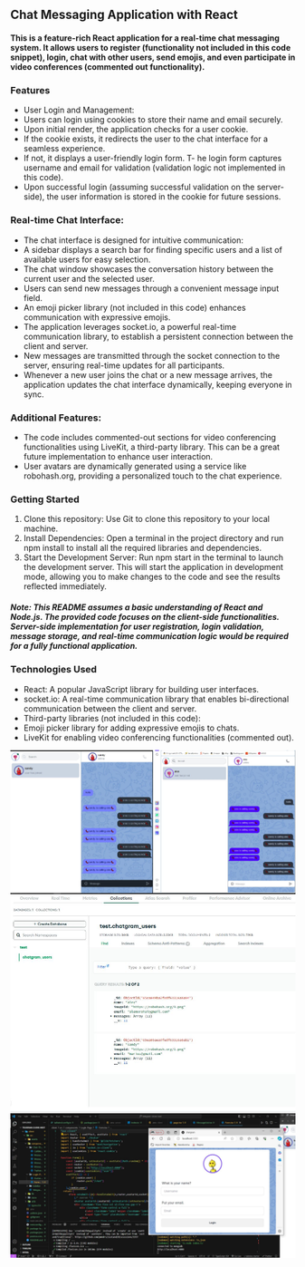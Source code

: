 ## Chat Messaging Application with React

#### This is a feature-rich React application for a real-time chat messaging system. It allows users to register (functionality not included in this code snippet), login, chat with other users, send emojis, and even participate in video conferences (commented out functionality).

### Features

- User Login and Management:
- Users can login using cookies to store their name and email securely.
- Upon initial render, the application checks for a user cookie.
- If the cookie exists, it redirects the user to the chat interface for a seamless experience.
- If not, it displays a user-friendly login form.
  T- he login form captures username and email for validation (validation logic not implemented in this code).
- Upon successful login (assuming successful validation on the server-side), the user information is stored in the cookie for future sessions.

### Real-time Chat Interface:

- The chat interface is designed for intuitive communication:
- A sidebar displays a search bar for finding specific users and a list of available users for easy selection.
- The chat window showcases the conversation history between the current user and the selected user.
- Users can send new messages through a convenient message input field.
- An emoji picker library (not included in this code) enhances communication with expressive emojis.
- The application leverages socket.io, a powerful real-time communication library, to establish a persistent connection between the client and server.
- New messages are transmitted through the socket connection to the server, ensuring real-time updates for all participants.
- Whenever a new user joins the chat or a new message arrives, the application updates the chat interface dynamically, keeping everyone in sync.

### Additional Features:

- The code includes commented-out sections for video conferencing functionalities using LiveKit, a third-party library. This can be a great future implementation to enhance user interaction.
- User avatars are dynamically generated using a service like robohash.org, providing a personalized touch to the chat experience.

### Getting Started

1. Clone this repository: Use Git to clone this repository to your local machine.
2. Install Dependencies: Open a terminal in the project directory and run npm install to install all the required libraries and dependencies.
3. Start the Development Server: Run npm start in the terminal to launch the development server. This will start the application in development mode, allowing you to make changes to the code and see the results reflected immediately.

##### Note: This README assumes a basic understanding of React and Node.js. The provided code focuses on the client-side functionalities. Server-side implementation for user registration, login validation, message storage, and real-time communication logic would be required for a fully functional application.

### Technologies Used

- React: A popular JavaScript library for building user interfaces.
- socket.io: A real-time communication library that enables bi-directional communication between the client and server.
- Third-party libraries (not included in this code):
- Emoji picker library for adding expressive emojis to chats.
- LiveKit for enabling video conferencing functionalities (commented out).

![Chat window](chat.JPG)
![database window](db_mango.JPG)
![log-in window](log-in.JPG)
